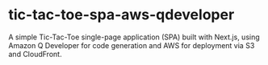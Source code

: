 # tic-tac-toe-spa-aws-qdeveloper
A simple Tic-Tac-Toe single-page application (SPA) built with Next.js, using Amazon Q Developer for code generation and AWS for deployment via S3 and CloudFront.
